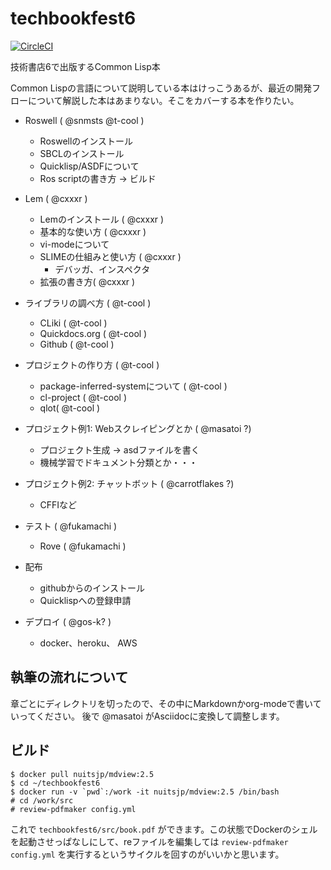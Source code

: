 # techbookfest6

[![CircleCI](https://circleci.com/gh/clfreaks/techbookfest6.svg?style=svg)](https://circleci.com/gh/clfreaks/techbookfest6)

技術書店6で出版するCommon Lisp本

Common Lispの言語について説明している本はけっこうあるが、最近の開発フローについて解説した本はあまりない。そこをカバーする本を作りたい。

- Roswell ( @snmsts @t-cool )
  - Roswellのインストール
  - SBCLのインストール
  - Quicklisp/ASDFについて
  - Ros scriptの書き方 -> ビルド

- Lem ( @cxxxr )
  - Lemのインストール ( @cxxxr )
  - 基本的な使い方 ( @cxxxr )
  - vi-modeについて
  - SLIMEの仕組みと使い方 ( @cxxxr )
    - デバッガ、インスペクタ
  - 拡張の書き方( @cxxxr )

- ライブラリの調べ方 ( @t-cool )
  - CLiki ( @t-cool )
  - Quickdocs.org ( @t-cool )
  - Github ( @t-cool )

- プロジェクトの作り方 ( @t-cool )
  - package-inferred-systemについて ( @t-cool )
  - cl-project ( @t-cool )
  - qlot( @t-cool )

- プロジェクト例1: Webスクレイピングとか ( @masatoi ?)
  - プロジェクト生成 -> asdファイルを書く
  - 機械学習でドキュメント分類とか・・・

- プロジェクト例2: チャットボット ( @carrotflakes ?)
  - CFFIなど

- テスト ( @fukamachi )
  - Rove ( @fukamachi )
  
- 配布
  - githubからのインストール
  - Quicklispへの登録申請

- デプロイ ( @gos-k? )
  - docker、heroku、 AWS

## 執筆の流れについて

章ごとにディレクトリを切ったので、その中にMarkdownかorg-modeで書いていってください。
後で @masatoi がAsciidocに変換して調整します。


## ビルド
```
$ docker pull nuitsjp/mdview:2.5
$ cd ~/techbookfest6
$ docker run -v `pwd`:/work -it nuitsjp/mdview:2.5 /bin/bash
# cd /work/src
# review-pdfmaker config.yml
```
これで `techbookfest6/src/book.pdf` ができます。この状態でDockerのシェルを起動させっぱなしにして、reファイルを編集しては `review-pdfmaker config.yml` を実行するというサイクルを回すのがいいかと思います。

